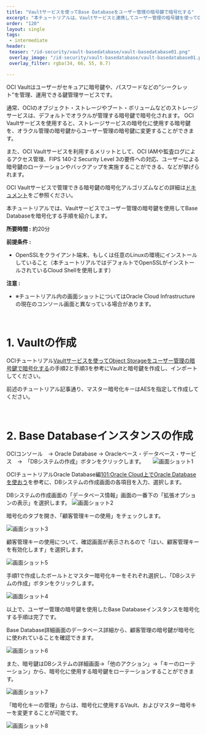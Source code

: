 ```yaml
---
title: "Vaultサービスを使ってBase Databaseをユーザー管理の暗号鍵で暗号化する"
excerpt: "本チュートリアルは、Vaultサービスと連携してユーザー管理の暗号鍵を使ってObject Storageを作成する手順を紹介します。"
order: "120"
layout: single
tags:
 - intermediate
header:
 teaser: "/id-security/vault-basedatabase/vault-basedatabase01.png"
 overlay_image: "/id-security/vault-basedatabase/vault-basedatabase01.png"
 overlay_filter: rgba(34, 66, 55, 0.7)

---
```


OCI Vaultはユーザーがセキュアに暗号鍵や、パスワードなどの”シークレット”を管理、運用できる鍵管理サービスです。

通常、OCIのオブジェクト・ストレージやブート・ボリュームなどのストレージサービスは、デフォルトでオラクルが管理する暗号鍵で暗号化されます。
OCI Vaultサービスを使用すると、ストレージサービスの暗号化に使用する暗号鍵を、オラクル管理の暗号鍵からユーザー管理の暗号鍵に変更することができます。

また、OCI Vaultサービスを利用するメリットとして、OCI IAMや監査ログによるアクセス管理、FIPS 140-2 Security Level 3の要件への対応、ユーザーによる暗号鍵のローテーションやバックアップを実施することができる、などが挙げられます。

OCI Vaultサービスで管理できる暗号鍵の暗号化アルゴリズムなどの詳細は[ドキュメント](https://docs.oracle.com/ja-jp/iaas/Content/KeyManagement/Concepts/keyoverview.htm)をご参照ください。

本チュートリアルでは、Vaultサービスでユーザー管理の暗号鍵を使用してBase Databaseを暗号化する手順を紹介します。

**所要時間 :** 約20分

**前提条件 :**
+ OpenSSLをクライアント端末、もしくは任意のLinuxの環境にインストールしていること（本チュートリアルではデフォルトでOpenSSLがインストールされているCloud Shellを使用します）

**注意 :**
+ ※チュートリアル内の画面ショットについてはOracle Cloud Infrastructureの現在のコンソール画面と異なっている場合があります。


<br>

# 1. Vaultの作成

OCIチュートリアル[Vaultサービスを使ってObject Storageをユーザー管理の暗号鍵で暗号化する](https://oracle-japan.github.io/ocitutorials/id-security/vault-objectstorage/)の手順2と手順3を参考にVaultと暗号鍵を作成し、インポートしてください。

前述のチュートリアル記事通り、マスター暗号化キーはAESを指定して作成してください。

<br>

# 2. Base Databaseインスタンスの作成

OCIコンソール　→ Oracle Database → Oracleベース・データベース・サービス　→　「DBシステムの作成」ボタンをクリックします。
　
 ![画面ショット1](vault-basedatabase01.png)

OCIチュートリアルOracle Database編[101:Oracle Cloud上でOracle Databaseを使おう](https://oracle-japan.github.io/ocitutorials/database/dbcs101-create-db/)を参考に、DBシステムの作成画面の各項目を入力、選択します。

DBシステムの作成画面の「データベース情報」画面の一番下の「拡張オプションの表示」を選択します。
 ![画面ショット2](vault-basedatabase02.png)

暗号化のタブを開き、「顧客管理キーの使用」をチェックします。
 
 ![画面ショット3](vault-basedatabase03.png)

顧客管理キーの使用について、確認画面が表示されるので「はい、顧客管理キーを有効化します」を選択します。

 ![画面ショット5](vault-basedatabase05.png)

手順1で作成したボールトとマスター暗号化キーをそれぞれ選択し、「DBシステムの作成」ボタンをクリックします。

 ![画面ショット4](vault-basedatabase04.png)


以上で、ユーザー管理の暗号鍵を使用したBase Databaseインスタンスを暗号化する手順は完了です。

Base Database詳細画面のデータベース詳細から、顧客管理の暗号鍵が暗号化に使われていることを確認できます。
 
 ![画面ショット6](vault-basedatabase06.png)

また、暗号鍵はDBシステムの詳細画面→「他のアクション」→「キーのローテーション」から、暗号化に使用する暗号鍵をローテーションすることができます。

 ![画面ショット7](vault-basedatabase07.png)

「暗号化キーの管理」からは、暗号化に使用するVault、およびマスター暗号キーを変更することが可能です。

 ![画面ショット8](vault-basedatabase08.png)

